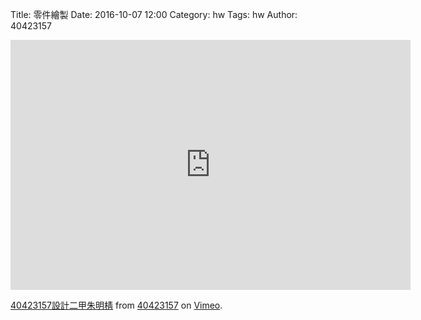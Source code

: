 Title: 零件繪製
Date: 2016-10-07 12:00
Category: hw
Tags: hw
Author: 40423157



<!-- PELICAN_END_SUMMARY -->

  <iframe src="https://player.vimeo.com/video/185629545" width="640" height="400" frameborder="0" webkitallowfullscreen mozallowfullscreen allowfullscreen></iframe>
<p><a href="https://vimeo.com/185629545">40423157設計二甲朱明棈</a> from <a href="https://vimeo.com/user57496043">40423157</a> on <a href="https://vimeo.com">Vimeo</a>.</p>
       